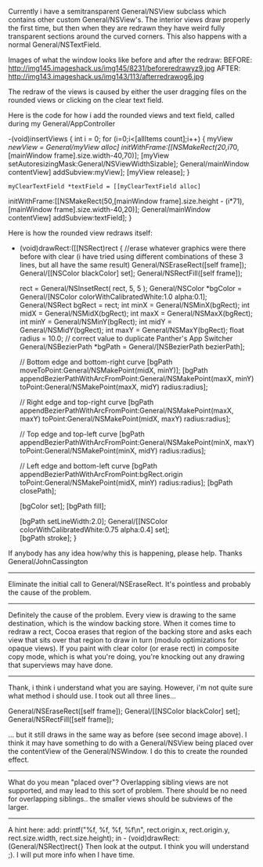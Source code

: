 Currently i have a semitransparent General/NSView subclass which contains other custom General/NSView's. The interior views draw properly the first time, but then when they are redrawn they have weird fully transparent sections around the curved corners. This also happens with a normal General/NSTextField.

Images of what the window looks like before and after the redraw:
BEFORE: 
http://img145.imageshack.us/img145/8231/beforeredrawyz9.jpg
 AFTER: 
http://img143.imageshack.us/img143/113/afterredrawog6.jpg

The redraw of the views is caused by either the user dragging files on the rounded views or clicking on the clear text field.

Here is the code for how i add the rounded views and text field, called during my General/AppController
    
-(void)insertViews {
	int i = 0;
	for (i=0;i<[allItems count];i++) {
		myView *newView = General/myView alloc]
initWithFrame:[[NSMakeRect(20,i*70,[mainWindow
frame].size.width-40,70)];
		[myView setAutoresizingMask:General/NSViewWidthSizable];
		General/mainWindow contentView] addSubview:myView];
		[myView release];
	}
	
	myClearTextField *textField = [[myClearTextField alloc]
initWithFrame:[[NSMakeRect(50,[mainWindow frame].size.height -
(i*71),[mainWindow frame].size.width-40,20)];
	General/mainWindow contentView] addSubview:textField];
}


Here is how the rounded view redraws itself:
    
- (void)drawRect:([[NSRect)rect
{
   //erase whatever graphics were there before with clear (i have
tried using different combinations of these 3 lines, but all have the
same result)
   General/NSEraseRect([self frame]);
   General/[[NSColor blackColor] set];
   General/NSRectFill([self frame]);
	
   rect = General/NSInsetRect( rect, 5, 5 );
   General/NSColor *bgColor = General/[NSColor colorWithCalibratedWhite:1.0 alpha:0.1];
   General/NSRect bgRect = rect;
   int minX = General/NSMinX(bgRect);
   int midX = General/NSMidX(bgRect);
   int maxX = General/NSMaxX(bgRect);
   int minY = General/NSMinY(bgRect);
   int midY = General/NSMidY(bgRect);
   int maxY = General/NSMaxY(bgRect);
   float radius = 10.0; // correct value to duplicate Panther's App Switcher
   General/NSBezierPath *bgPath = General/[NSBezierPath bezierPath];


   // Bottom edge and bottom-right curve
   [bgPath moveToPoint:General/NSMakePoint(midX, minY)];
   [bgPath appendBezierPathWithArcFromPoint:General/NSMakePoint(maxX, minY)
                                    toPoint:General/NSMakePoint(maxX, midY)
                                     radius:radius];


   // Right edge and top-right curve
   [bgPath appendBezierPathWithArcFromPoint:General/NSMakePoint(maxX, maxY)
                                    toPoint:General/NSMakePoint(midX, maxY)
                                     radius:radius];


   // Top edge and top-left curve
   [bgPath appendBezierPathWithArcFromPoint:General/NSMakePoint(minX, maxY)
                                    toPoint:General/NSMakePoint(minX, midY)
                                     radius:radius];


   // Left edge and bottom-left curve
   [bgPath appendBezierPathWithArcFromPoint:bgRect.origin
                                    toPoint:General/NSMakePoint(midX, minY)
                                     radius:radius];
   [bgPath closePath];


   [bgColor set];
   [bgPath fill];


    [bgPath setLineWidth:2.0];
    General/[[NSColor colorWithCalibratedWhite:0.75 alpha:0.4] set];	
    [bgPath stroke];
}


If anybody has any idea how/why this is happening, please help.
Thanks General/JohnCassington

----

Eliminate the initial call to General/NSEraseRect. It's pointless and probably the cause of the problem.

----

Definitely the cause of the problem.  Every view is drawing to the same destination, which is the window backing store.  When it comes time to redraw a rect, Cocoa erases that region of the backing store and asks each view that sits over that region to draw in turn (modulo optimizations for opaque views).  If you paint with clear color (or erase rect) in composite copy mode, which is what you're doing, you're knocking out any drawing that superviews may have done.  

----

Thank, i think i understand what you are saying. However, i'm not quite sure what method i should use. I took out all three lines...

    
   General/NSEraseRect([self frame]);
   General/[[NSColor blackColor] set];
   General/NSRectFill([self frame]);


... but it still draws in the same way as before (see second image above). I think it may have something to do with a General/NSView being placed over the contentView of the General/NSWindow. I do this to create the rounded effect.

----

What do you mean "placed over"?  Overlapping sibling views are not supported, and may lead to this sort of problem.  There should be no need for overlapping siblings.. the smaller views should be subviews of the larger.

----
A hint here: 
add:
    printf("%f, %f, %f, %f\n", rect.origin.x, rect.origin.y, rect.size.width, rect.size.height);
in 
    - (void)drawRect:(General/NSRect)rect{}
Then look at the output. I think you will understand ;). I will put more info when I have time.